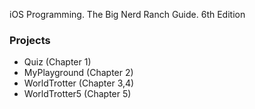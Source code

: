 iOS Programming. The Big Nerd Ranch Guide. 6th Edition

### Projects
* Quiz (Chapter 1)
* MyPlayground (Chapter 2)
* WorldTrotter (Chapter 3,4)
* WorldTrotter5 (Chapter 5)
